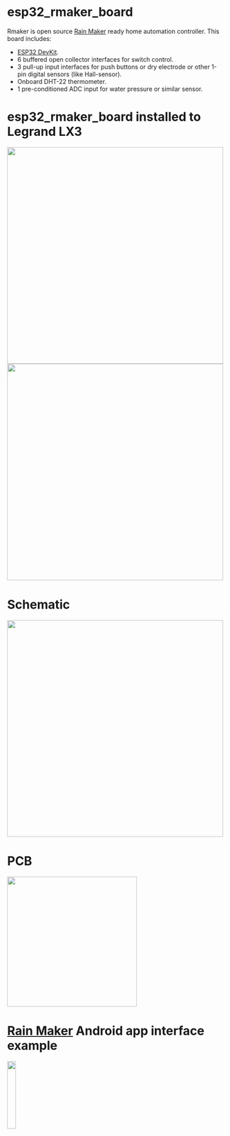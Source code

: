 # esp32_rmaker_board

Rmaker is open source [Rain Maker](https://rainmaker.espressif.com/) ready home automation controller. This board includes:

* [ESP32 DevKit](https://www.aliexpress.com/wholesale?catId=0&initiative_id=SB_20210715114037&SearchText=esp32).
* 6 buffered open collector interfaces for switch control.
* 3 pull-up input interfaces for push buttons or dry electrode or other 1-pin digital sensors (like Hall-sensor).
* Onboard DHT-22 thermometer.
* 1 pre-conditioned ADC input for water pressure or similar sensor.

# esp32_rmaker_board installed to Legrand LX3

<img src="https://i.ibb.co/p136gCR/IMG-20210808-201434-1.jpg" width="500" />

<img src="https://i.ibb.co/0fvLBhv/IMG-20210808-201349.jpg" width="500" />

# Schematic
<img src="https://i.ibb.co/VJNwNN0/rmaker-schematic.png" width="500" />

# PCB
<img src="https://i.ibb.co/NC6wXGM/rmaker.png" width="300" />

# [Rain Maker](https://rainmaker.espressif.com/) Android app interface example
<img src="https://i.ibb.co/LdtL0CB/espressif-rainmaker.jpg" width="20%" height="20%" />


